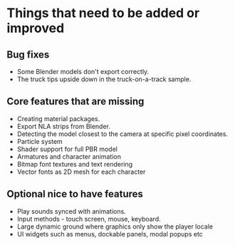 # Things that need to be added or improved

## Bug fixes
* Some Blender models don't export correctly.
* The truck tips upside down in the truck-on-a-track sample.

## Core features that are missing
* Creating material packages.
* Export NLA strips from Blender.
* Detecting the model closest to the camera at specific pixel coordinates.
* Particle system
* Shader support for full PBR model
* Armatures and character animation
* Bitmap font textures and text rendering
* Vector fonts as 2D mesh for each character

## Optional nice to have features
* Play sounds synced with animations.
* Input methods - touch screen, mouse, keyboard.
* Large dynamic ground where graphics only show the player locale
* UI widgets such as menus, dockable panels, modal popups etc
